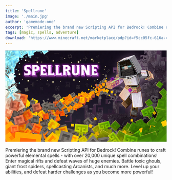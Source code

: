 ```yaml
---
title: 'Spellrune'
image: './main.jpg'
author: 'gamemode-one'
excerpt: 'Premiering the brand new Scripting API for Bedrock! Combine runes to craft powerful elemental spells!'
tags: [magic, spells, adventure]
download: 'https://www.minecraft.net/marketplace/pdp?id=f5cc05fc-616a-4963-a02b-5db3fcc9e311'
---
```


![Thumbnail](/creations/spellrune/main.jpg)

Premiering the brand new Scripting API for Bedrock!
Combine runes to craft powerful elemental spells - with over 20,000 unique spell combinations! Enter magical rifts and defeat waves of huge enemies. Battle toxic ghouls, giant frost spiders, spellcasting Arcanists, and much more. Level up your abilities, and defeat harder challenges as you become more powerful!
